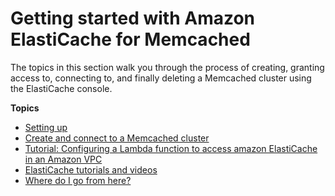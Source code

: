 # Getting started with Amazon ElastiCache for Memcached<a name="GettingStarted"></a>

The topics in this section walk you through the process of creating, granting access to, connecting to, and finally deleting a Memcached cluster using the ElastiCache console\.

**Topics**
+ [Setting up](set-up.md)
+ [Create and connect to a Memcached cluster](deploy-cluster.md)
+ [Tutorial: Configuring a Lambda function to access amazon ElastiCache in an Amazon VPC](Lambda.md)
+ [ElastiCache tutorials and videos](Tutorials.md)
+ [Where do I go from here?](GettingStarted.WhereGoFromHere.md)